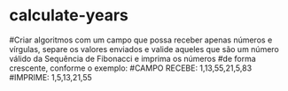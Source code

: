 # calculate-years

#Criar algoritmos com um campo que possa receber apenas números e vírgulas, separe os valores enviados e valide aqueles que são um número válido da Sequência de Fibonacci e imprima os números #de forma crescente, conforme o exemplo:
#CAMPO RECEBE: 1,13,55,21,5,83 
#IMPRIME: 1,5,13,21,55
